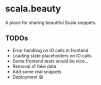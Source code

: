 # scala.beauty

A place for sharing beautiful Scala snippets.

## TODOs

- Error handling on IO calls in frontend
- Loading state placeholders on IO calls
- Some frontend tests would be nice...
- Removal of fake data
- Add some real snippets
- Deployment :smile:
